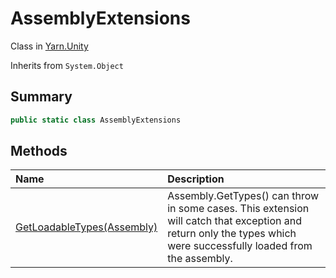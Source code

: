 # AssemblyExtensions

Class in [Yarn.Unity](/api/csharp/yarn.unity.md)

Inherits from `System.Object`

## Summary



```csharp
public static class AssemblyExtensions
```

## Methods

|Name|Description|
|:---|:---|
|[GetLoadableTypes(Assembly)](/api/csharp/yarn.unity.assemblyextensions.getloadabletypes.md)|Assembly.GetTypes() can throw in some cases.  This extension will catch that exception and return only the types which were successfully loaded from the assembly.|

